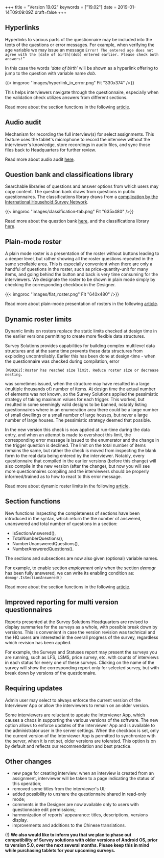 ﻿+++
title = "Version 19.02"
keywords = ["19.02"]
date = 2019-01-14T09:09:09Z
draft=false
+++


## Hyperlinks

Hyperlinks to various parts of the questionnaire may be included into the texts of the questions or error messages. For example, when verifying the age variable we may issue an message 
```Error! The entered age does not agree with the [date of birth](dob) entered earlier. Please check both answers!”```

In this case the words ‘_date of birth_’ will be shown as a hyperlink offering to jump to the question with variable name _dob_. 

{{< imgproc "images/hyperlink_in_error.png" Fit "330x374" />}}

This helps interviewers navigate through the questionnaire, especially when the validation check utilizes answers from different sections. 

Read more about the section functions in the following [article](/questionnaire-designer/components/questionnaire-hyperlinks/).


## Audio audit

Mechanism for recording the full interview(s) for select assignments. This feature uses the tablet's microphone to record the interview without the interviewer's knowledge, store recordings in audio files, and sync those files back to Headquarters for further review.

Read more about audio audit [here](/headquarters/audio-audit).


## Question bank and classifications library

Searchable libraries of questions and answer options from which users may copy content. The question bank draws from questions in public questionnaires. The classifications library draws from a [complication by the International Household Survey Network](http://www.ihsn.org/projects/question-bank).

{{< imgproc "images/classification-tab.png" Fit "635x480" />}}

Read more about the question bank [here](/questionnaire-designer/components/question-bank/), and the classifications library [here](/questionnaire-designer/components/classification-library/).


## Plain-mode roster

A plain mode roster is a presentation of the roster without buttons leading to a deeper level, but rather showing all the roster questions repeated in the same scrollable area. This is especially convenient when there are only a handful of questions in the roster, such as price-quantity-unit for many items, and going behind the button and back is very time consuming for the interviewers. We designate the roster to be shown in plain mode simply by checking the corresponding checkbox in the Designer.

{{< imgproc "images/flat_roster.png" Fit "640x480" />}}

Read more about plain-mode presentation of rosters in the following [article](/questionnaire-designer/components/plain-roster/).


## Dynamic roster limits

Dynamic limits on rosters replace the static limits checked at design time in the earlier versions permitting to create more flexible data structures.

Survey Solutions provides capabilities for building complex multilevel data structures and at the same time prevents these data structures from exploding uncontrollably. Earlier this has been done at design-time - when the questionnaire was checked during compilation, error 

```[WB0262]:Roster has reached size limit. Reduce roster size or decrease nesting.```

was sometimes issued, when the structure may have resulted in a large (multiple thousands of) number of items. At design time the actual number of elements was not known, so the Survey Solutions applied the pessimistic strategy of taking maximum values for each trigger. This worked, but resulted in some seemingly valid designs to be banned, notably listing questionnaires where in an enumeration area there could be a large number of small dwellings or a small number of large houses, but never a large number of large houses. The pessimistic strategy deemed that possible. 

In the new version this check is now applied at run-time during the data entry, and when an attempt is made to overshoot this limit, the corresponding error message is issued to the enumerator and the change in the trigger question is declined. The limit on the total number of items remains the same, but rather the check is moved from inspecting the blank form to the real data being entered by the interviewer. Notably, every questionnaire that compiled in the earlier versions (before this change) will also compile in the new version (after the change), but now you will see more questionnaires compiling and the interviewers should be properly informed/trained as to how to react to this error message.

Read more about dynamic roster limits in the following [article](/questionnaire-designer/limits/roster-limits/).

## Section functions

New functions inspecting the completeness of sections have been introduced in the syntax, which return the the number of answered, unanswered and total number of questions in a section: 

- IsSectionAnswered(), 
- TotalNumberQuestions(), 
- NumberUnansweredQuestions(), 
- NumberAnsweredQuestions(). 

The sections and subsections are now also given (optional) variable names. 

For example, to enable section _employment_ only when the section _demogr_ has been fully answered, we can write its enabling condition as: 
```demogr.IsSectionAnswered()```

Read more about the section functions in the following [article](/syntax-guide/functions/section-functions/).

## Improved reporting for multi version questionnaires

Reports presented at the Survey Solutions Headquarters are revised to display summaries for the surveys as a whole, with possible break down by versions. This is convenient in case the version revision was technical and the HQ users are interested in the overall progress of the survey, regardless which revision has been applied.

For example, the Surveys and Statuses report may present the surveys you are running, such as LFS, LSMS, price survey, etc. with counts of interviews in each status for every one of these surveys. Clicking on the name of the survey will show the corresponding report only for selected survey, but with break down by versions of the questionnaire.

## Requiring updates

Admin user may select to always enforce the current version of the Interviewer App or allow the interviewers to remain on an older version.

Some interviewers are reluctant to update the Interviewer App, which causes a chaos in supporting the various versions of the software. The new option allows to enforce updates of the Interviewer App and is available to the administrator user in the server settings. When the checkbox is set, only the current version of the Interviewer App is permitted to synchronize with the server, when it is not set, older versions are tolerated. This option is on by default and reflects our recommendation and best practice.


## Other changes

- new page for creating interview: when an interview is created from an assignment, interviewer will be taken to a page indicating the status of this operation;
- removed some titles from the interviewer's UI;
- added possibility to unshare the questionnaire shared in read-only mode; 
- comments in the Designer are now available only to users with questionnaire edit permissions;
- harmonization of reports' appearance: titles, descriptions, versions display.
- improvements and additions to the Chinese translations.


(!) **We also would like to inform you that we plan to phase out compatibility of Survey solutions with older versions of Android OS, prior to version 5.0, over the next several months. Please keep this in mind while purchasing tablets for your upcoming surveys.**